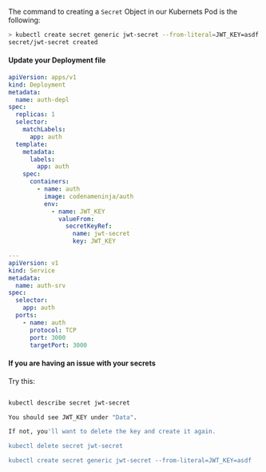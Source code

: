 The command to creating a `Secret` Object in our Kubernets Pod is the following:

```bash
> kubectl create secret generic jwt-secret --from-literal=JWT_KEY=asdf
secret/jwt-secret created
```

#### Update your Deployment file

```yml
apiVersion: apps/v1
kind: Deployment
metadata:
  name: auth-depl
spec:
  replicas: 1
  selector:
    matchLabels:
      app: auth
  template:
    metadata:
      labels:
        app: auth
    spec:
      containers:
        - name: auth
          image: codenameninja/auth
          env:
            - name: JWT_KEY
              valueFrom:
                secretKeyRef:
                  name: jwt-secret
                  key: JWT_KEY

---
apiVersion: v1
kind: Service
metadata:
  name: auth-srv
spec:
  selector:
    app: auth
  ports:
    - name: auth
      protocol: TCP
      port: 3000
      targetPort: 3000
```
#### If you are having an issue with your secrets
Try this:
```bash

kubectl describe secret jwt-secret

You should see JWT_KEY under "Data".

If not, you'll want to delete the key and create it again.

kubectl delete secret jwt-secret

kubectl create secret generic jwt-secret --from-literal=JWT_KEY=asdf

```